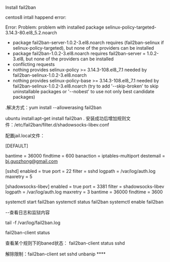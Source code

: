 Install fail2ban

centos8 intall happend error:

Error: 
 Problem: problem with installed package selinux-policy-targeted-3.14.3-80.el8_5.2.noarch
  - package fail2ban-server-1.0.2-3.el8.noarch requires (fail2ban-selinux if selinux-policy-targeted), but none of the providers can be installed
  - package fail2ban-1.0.2-3.el8.noarch requires fail2ban-server = 1.0.2-3.el8, but none of the providers can be installed
  - conflicting requests
  - nothing provides selinux-policy >= 3.14.3-108.el8_7.1 needed by fail2ban-selinux-1.0.2-3.el8.noarch
  - nothing provides selinux-policy-base >= 3.14.3-108.el8_7.1 needed by fail2ban-selinux-1.0.2-3.el8.noarch
(try to add '--skip-broken' to skip uninstallable packages or '--nobest' to use not only best candidate packages)

.解决方式：yum install --allowerasing fail2ban

ubuntu install:apt-get install fail2ban
.
安装成功后增加规则文件：/etc/fail2ban/filter.d/shadowsocks-libev.conf 

配置jail.local文件：

[DEFAULT]

bantime = 36000
findtime = 600
banaction = iptables-multiport
destemail = bj.guozhong@gmail.com

[sshd]
enabled = true
port = 22
filter = sshd
logpath = /var/log/auth.log
maxretry = 5

[shadowsocks-libev]
enabled = true
port = 3381
filter = shadowsocks-libev
logpath = /var/log/auth.log
maxretry = 3
bantime = 36000
findtime = 3600

systemctl start fail2ban
systemctl status fail2ban
systemctl enable fail2ban

--查看日志和监狱内容

tail -f /var/log/fail2ban.log

fail2ban-client status

查看某个规则下的baned状态：
fail2ban-client status sshd

解除限制：fail2ban-client set sshd unbanip  ****



